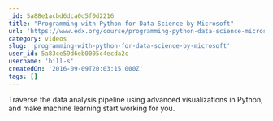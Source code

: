 ```yaml
---
_id: 5a88e1acbd6dca0d5f0d2216
title: "Programming with Python for Data Science by Microsoft"
url: 'https://www.edx.org/course/programming-python-data-science-microsoft-dat210x-0'
category: videos
slug: 'programming-with-python-for-data-science-by-microsoft'
user_id: 5a83ce59d6eb0005c4ecda2c
username: 'bill-s'
createdOn: '2016-09-09T20:03:15.000Z'
tags: []
---
```


Traverse the data analysis pipeline using advanced visualizations in Python, and make machine learning start working for you.
